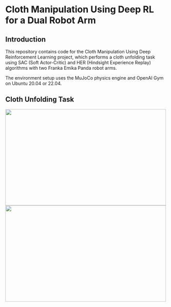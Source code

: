 # Cloth Manipulation Using Deep RL for a Dual Robot Arm

## Introduction
This repository contains code for the Cloth Manipulation Using Deep Reinforcement Learning project, which performs a cloth unfolding task using SAC (Soft Actor-Critic) and HER (Hindsight Experience Replay) algorithms with two Franka Emika Panda robot arms.  

The environment setup uses the MuJoCo physics engine and OpenAI Gym on Ubuntu 20.04 or 22.04.

## Cloth Unfolding Task
<img src="https://github.com/user-attachments/assets/f126b43c-db08-45b7-8730-76c219482d91" width="500" height="300">
<img src="https://github.com/user-attachments/assets/0c0111f4-16d3-49af-bf03-7741c4a4a2b7" width="500" height="300">
